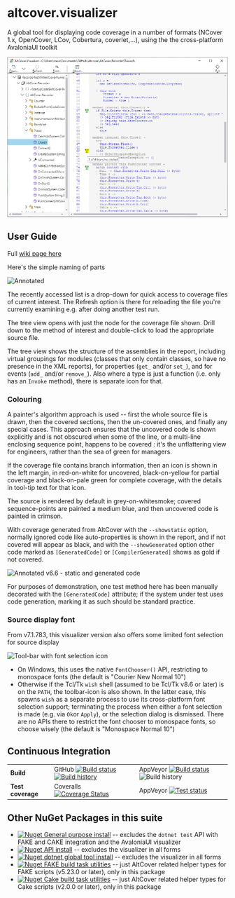 # altcover.visualizer
A global tool for displaying code coverage in a number of formats (NCover 1.x, OpenCover, LCov, Cobertura, coverlet,...), using the the cross-platform AvaloniaUI toolkit

  ![Visualizer screenshot](https://raw.githubusercontent.com/SteveGilham/altcover/master/AltCover.Visualizer/Screenshot-Avalonia.png)
    
## User Guide

Full [wiki page here](https://github.com/SteveGilham/altcover/wiki/The-Visualizer)

Here's the simple naming of parts

![Annotated](https://raw.githubusercontent.com/wiki/SteveGilham/altcover/images/Annotated.png)

The recently accessed list is a drop-down for quick access to coverage files of current interest.  The Refresh option is there for reloading the file you're currently examining e.g. after doing another test run.

The tree view opens with just the node for the coverage file shown.  Drill down to the method of interest and double-click to load the appropriate source file.

The tree view shows the structure of the assemblies in the report, including virtual groupings for modules (classes that only contain classes, so have no presence in the XML reports), for properties (`get_` and/or `set_`), and for events (`add_` and/or `remove_`).  Also where a type is just a function (i.e. only has an `Invoke` method), there is separate icon for that.

### Colouring

A painter's algorithm approach is used -- first the whole source file is drawn, then the covered sections, then the un-covered ones, and finally any special cases.  This approach ensures that the uncovered code is shown explicitly and is not obscured when some of the line, or a multi-line enclosing sequence point, happens to be covered : it's the unflattering view for engineers, rather than the sea of green for managers.

If the coverage file contains branch information, then an icon is shown in the left margin, in red-on-white for uncovered, black-on-yellow for partial coverage and black-on-pale green for complete coverage, with the details in tool-tip text for that icon.

The source is rendered by default in grey-on-whitesmoke; covered sequence-points are painted a medium blue, and then uncovered code is painted in crimson.

With coverage generated from AltCover with the `--showstatic` option, normally ignored code like auto-properties is shown in the report, and if not covered will appear as black, and with the `--showGenerated` option other code marked as `[GeneratedCode]` or `[CompilerGenerated]` shows as gold if not covered.

![Annotated v6.6 - static and generated code](https://raw.githubusercontent.com/wiki/SteveGilham/altcover/images/Annotation66a.png)

For purposes of demonstration, one test method here has been manually decorated with the `[GeneratedCode]` attribute; if the system under test uses code generation, marking it as such should be standard practice.

### Source display font

From v7.1.783, this visualizer version also offers some limited font selection for source display

![Tool-bar with font selection icon](https://raw.githubusercontent.com/wiki/SteveGilham/altcover/images/FontSelection.png)

* On Windows, this uses the native `FontChooser()` API, restricting to monospace fonts  (the default is "Courier New Normal 10")
* Otherwise if the Tcl/Tk `wish` shell (assumed to be Tcl/Tk v8.6 or later) is on the `PATH`, the toolbar-icon is also shown.  In the latter case, this spawns `wish` as a separate process to use its cross-platform font selection support; terminating the process when either a font selection is made (e.g. via `Ok`or `Apply`), or the selection dialog is dismissed.  There are no APIs there to restrict the font chooser to monospace fonts, so choose wisely (the default is "Monospace Normal 10")

## Continuous Integration

| | | |
| --- | --- | --- |
| **Build** | GitHub [![Build status](https://github.com/SteveGilham/altcover/workflows/CI/badge.svg)](https://github.com/SteveGilham/altcover/actions?query=workflow%3ACI)[![Build history](https://buildstats.info/github/chart/SteveGilham/altcover?branch=master)](https://github.com/SteveGilham/altcover/actions?query=workflow%3ACI)| AppVeyor [![Build status](https://img.shields.io/appveyor/ci/SteveGilham/altcover.svg)](https://ci.appveyor.com/project/SteveGilham/altcover)  ![Build history](https://buildstats.info/appveyor/chart/SteveGilham/altcover) |
| **Test coverage** | Coveralls [![Coverage Status](https://coveralls.io/repos/github/SteveGilham/altcover/badge.svg)](https://coveralls.io/github/SteveGilham/altcover) | AppVeyor [![Test status](https://img.shields.io/appveyor/tests/SteveGilham/altcover.svg)](https://ci.appveyor.com/project/SteveGilham/altcover)

## Other NuGet Packages in this suite
* [![Nuget](https://buildstats.info/nuget/AltCover) General purpose install](https://www.nuget.org/packages/AltCover) -- excludes the `dotnet test` API with FAKE and CAKE integration and the AvaloniaUI visualizer
* [![Nuget](https://buildstats.info/nuget/altcover.api) API install](https://www.nuget.org/packages/AltCover.api) -- excludes the visualizer in all forms
* [![Nuget](https://buildstats.info/nuget/altcover.global) dotnet global tool install](https://www.nuget.org/packages/AltCover.global) -- excludes the visualizer in all forms
* [![Nuget](https://buildstats.info/nuget/altcover.fake) FAKE build task utilities](https://www.nuget.org/packages/AltCover.Fake) -- just AltCover related helper types for FAKE scripts (v5.23.0 or later), only in this package
* [![Nuget](https://buildstats.info/nuget/altcover.cake) Cake build task utilities](https://www.nuget.org/packages/AltCover.Cake) -- just AltCover related helper types for Cake scripts (v2.0.0 or later), only in this package
